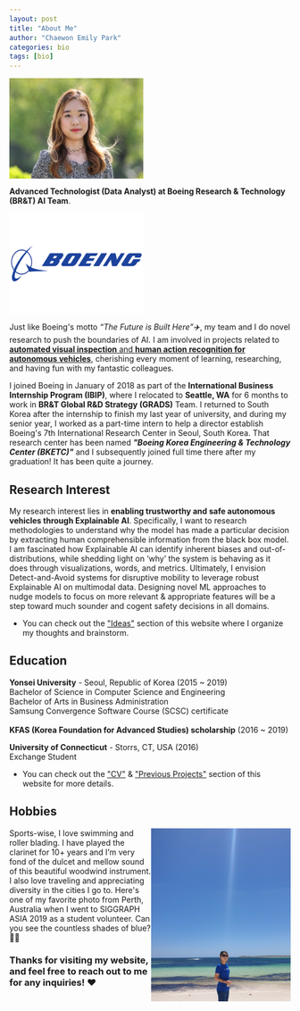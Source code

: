 ```yaml
---
layout: post
title: "About Me"
author: "Chaewon Emily Park"
categories: bio
tags: [bio]
---
```



<img align="middle" src="assets/img/경영학과-박채원-2015123072_32-02.jpeg" width="240" height="180"> 

**Advanced Technologist (Data Analyst) at Boeing Research & Technology (BR&T) AI Team**.

<img align="middle" src="assets/img/boeing.png" width="240" height="180">

Just like Boeing's motto _“The Future is Built Here”✈️_, my team and I do novel research to push the boundaries of AI. I am involved in projects related to <ins>**automated visual inspection** and **human action recognition for autonomous vehicles**</ins>, cherishing every moment of learning, researching, and having fun with my fantastic colleagues.

I joined Boeing in January of 2018 as part of the **International Business Internship Program (IBIP)**, where I relocated to **Seattle, WA** for 6 months to work in **BR&T Global R&D Strategy (GRADS)** Team. I returned to South Korea after the internship to finish my last year of university, and during my senior year, I worked as a part-time intern to help a director establish Boeing's 7th International Research Center in Seoul, South Korea. That research center has been named _**"Boeing Korea Engineering & Technology Center (BKETC)"**_ and I subsequently joined full time there after my graduation! It has been quite a journey.  


## Research Interest

My research interest lies in **enabling trustworthy and safe autonomous vehicles through Explainable AI**. Specifically, I want to research methodologies to understand why the model has made a particular decision by extracting human comprehensible information from the black box model. I am fascinated how Explainable AI can identify inherent biases and out-of-distributions, while shedding light on ‘why’ the system is behaving as it does through visualizations, words, and metrics. Ultimately, I envision Detect-and-Avoid systems for disruptive mobility to leverage robust Explainable AI on multimodal data. Designing novel ML approaches to nudge  models to focus on more relevant & appropriate features will be a step toward much sounder and cogent safety decisions in all domains.

* You can check out the ["Ideas"](https://emilypark0418.github.io/pages/ideas.html) section of this website where I organize my thoughts and brainstorm. 

## Education

**Yonsei University** - Seoul, Republic of Korea (2015 ~ 2019) </br>
Bachelor of Science in Computer Science and Engineering </br>
Bachelor of Arts in Business Administration </br>
Samsung Convergence Software Course (SCSC) certificate </br></br>
**KFAS (Korea Foundation for Advanced Studies) scholarship** (2016 ~ 2019)

**University of Connecticut** - Storrs, CT, USA (2016) </br>
Exchange Student </br>


* You can check out the ["CV"](https://emilypark0418.github.io/pages/cv.html) & ["Previous Projects"](https://emilypark0418.github.io/pages/projects.html) section of this website for more details.

## Hobbies

<img align="right" src="assets/img/perth.jpg" width="250" height="310"> 

Sports-wise, I love swimming and roller blading. I have played the clarinet for 10+ years and I’m very fond of the dulcet and mellow sound of this beautiful woodwind instrument. I also love traveling and appreciating diversity in the cities I go to. Here's one of my favorite photo from Perth, Australia when I went to SIGGRAPH ASIA 2019 as a student volunteer. Can you see the countless shades of blue? 🌊🌊


### Thanks for visiting my website, and feel free to reach out to me for any inquiries! ❤️
